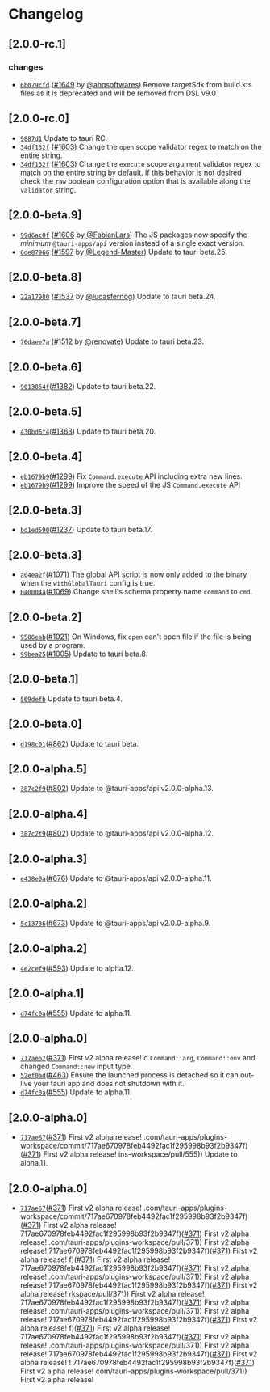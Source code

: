 # Changelog

## \[2.0.0-rc.1]

### changes

- [`6b079cfd`](https://github.com/tauri-apps/plugins-workspace/commit/6b079cfdd107c94abc2c7300f6af00bac3ff4040) ([#1649](https://github.com/tauri-apps/plugins-workspace/pull/1649) by [@ahqsoftwares](https://github.com/tauri-apps/plugins-workspace/../../ahqsoftwares)) Remove targetSdk from build.kts files as it is deprecated and will be removed from DSL v9.0

## \[2.0.0-rc.0]

- [`9887d1`](https://github.com/tauri-apps/plugins-workspace/commit/9887d14bd0e971c4c0f5c1188fc4005d3fc2e29e) Update to tauri RC.
- [`34df132f`](https://github.com/tauri-apps/plugins-workspace/commit/34df132fb14212ba7330adc9ccd64267751950c8) ([#1603](https://github.com/tauri-apps/plugins-workspace/pull/1603)) Change the `open` scope validator regex to match on the entire string.
- [`34df132f`](https://github.com/tauri-apps/plugins-workspace/commit/34df132fb14212ba7330adc9ccd64267751950c8) ([#1603](https://github.com/tauri-apps/plugins-workspace/pull/1603)) Change the `execute` scope argument validator regex to match on the entire string by default.
  If this behavior is not desired check the `raw` boolean configuration option that is available along the `validator` string.

## \[2.0.0-beta.9]

- [`99d6ac0f`](https://github.com/tauri-apps/plugins-workspace/commit/99d6ac0f9506a6a4a1aa59c728157190a7441af6) ([#1606](https://github.com/tauri-apps/plugins-workspace/pull/1606) by [@FabianLars](https://github.com/tauri-apps/plugins-workspace/../../FabianLars)) The JS packages now specify the *minimum* `@tauri-apps/api` version instead of a single exact version.
- [`6de87966`](https://github.com/tauri-apps/plugins-workspace/commit/6de87966ecc00ad9d91c25be452f1f46bd2b7e1f) ([#1597](https://github.com/tauri-apps/plugins-workspace/pull/1597) by [@Legend-Master](https://github.com/tauri-apps/plugins-workspace/../../Legend-Master)) Update to tauri beta.25.

## \[2.0.0-beta.8]

-   [`22a17980`](https://github.com/tauri-apps/plugins-workspace/commit/22a17980ff4f6f8c40adb1b8f4ffc6dae2fe7e30)
    ([#1537](https://github.com/tauri-apps/plugins-workspace/pull/1537) by
    [@lucasfernog](https://github.com/tauri-apps/plugins-workspace/../../lucasfernog))
    Update to tauri beta.24.

## \[2.0.0-beta.7]

-   [`76daee7a`](https://github.com/tauri-apps/plugins-workspace/commit/76daee7aafece34de3092c86e531cf9eb1138989)
    ([#1512](https://github.com/tauri-apps/plugins-workspace/pull/1512) by
    [@renovate](https://github.com/tauri-apps/plugins-workspace/../../renovate))
    Update to tauri beta.23.

## \[2.0.0-beta.6]

-   [`9013854f`](https://github.com/tauri-apps/plugins-workspace/commit/9013854f42a49a230b9dbb9d02774765528a923f)([#1382](https://github.com/tauri-apps/plugins-workspace/pull/1382))
    Update to tauri beta.22.

## \[2.0.0-beta.5]

-   [`430bd6f4`](https://github.com/tauri-apps/plugins-workspace/commit/430bd6f4f379bee5d232ae6b098ae131db7f178a)([#1363](https://github.com/tauri-apps/plugins-workspace/pull/1363))
    Update to tauri beta.20.

## \[2.0.0-beta.4]

-   [`eb1679b9`](https://github.com/tauri-apps/plugins-workspace/commit/eb1679b99780e5d2b867f5649a1ccc2f3f70ab56)([#1299](https://github.com/tauri-apps/plugins-workspace/pull/1299))
    Fix `Command.execute` API including extra new lines.
-   [`eb1679b9`](https://github.com/tauri-apps/plugins-workspace/commit/eb1679b99780e5d2b867f5649a1ccc2f3f70ab56)([#1299](https://github.com/tauri-apps/plugins-workspace/pull/1299))
    Improve the speed of the JS `Command.execute` API

## \[2.0.0-beta.3]

-   [`bd1ed590`](https://github.com/tauri-apps/plugins-workspace/commit/bd1ed5903ffcce5500310dac1e59e8c67674ef1e)([#1237](https://github.com/tauri-apps/plugins-workspace/pull/1237))
    Update to tauri beta.17.

## \[2.0.0-beta.3]

-   [`a04ea2f`](https://github.com/tauri-apps/plugins-workspace/commit/a04ea2f38294d5a3987578283badc8eec87a7752)([#1071](https://github.com/tauri-apps/plugins-workspace/pull/1071))
    The global API script is now only added to the binary when the
    `withGlobalTauri` config is true.
-   [`040004a`](https://github.com/tauri-apps/plugins-workspace/commit/040004a6b9fbb89161d1b5764d79428dfe693776)([#1069](https://github.com/tauri-apps/plugins-workspace/pull/1069))
    Change shell's schema property name `command` to `cmd`.

## \[2.0.0-beta.2]

-   [`9586eab`](https://github.com/tauri-apps/plugins-workspace/commit/9586eabd5a96673e4d976757777f470ae358d68a)([#1021](https://github.com/tauri-apps/plugins-workspace/pull/1021))
    On Windows, fix `open` can't open file if the file is being used by a
    program.
-   [`99bea25`](https://github.com/tauri-apps/plugins-workspace/commit/99bea2559c2c0648c2519c50a18cd124dacef57b)([#1005](https://github.com/tauri-apps/plugins-workspace/pull/1005))
    Update to tauri beta.8.

## \[2.0.0-beta.1]

-   [`569defb`](https://github.com/tauri-apps/plugins-workspace/commit/569defbe9492e38938554bb7bdc1be9151456d21)
    Update to tauri beta.4.

## \[2.0.0-beta.0]

-   [`d198c01`](https://github.com/tauri-apps/plugins-workspace/commit/d198c014863ee260cb0de88a14b7fc4356ef7474)([#862](https://github.com/tauri-apps/plugins-workspace/pull/862))
    Update to tauri beta.

## \[2.0.0-alpha.5]

-   [`387c2f9`](https://github.com/tauri-apps/plugins-workspace/commit/387c2f9e0ce4c75c07ffa3fd76391a25b58f5daf)([#802](https://github.com/tauri-apps/plugins-workspace/pull/802))
    Update to @tauri-apps/api v2.0.0-alpha.13.

## \[2.0.0-alpha.4]

-   [`387c2f9`](https://github.com/tauri-apps/plugins-workspace/commit/387c2f9e0ce4c75c07ffa3fd76391a25b58f5daf)([#802](https://github.com/tauri-apps/plugins-workspace/pull/802))
    Update to @tauri-apps/api v2.0.0-alpha.12.

## \[2.0.0-alpha.3]

-   [`e438e0a`](https://github.com/tauri-apps/plugins-workspace/commit/e438e0a62d4b430a5159f05f13ecd397dd891a0d)([#676](https://github.com/tauri-apps/plugins-workspace/pull/676))
    Update to @tauri-apps/api v2.0.0-alpha.11.

## \[2.0.0-alpha.2]

-   [`5c13736`](https://github.com/tauri-apps/plugins-workspace/commit/5c137365c60790e8d4037d449e8237aa3fffdab0)([#673](https://github.com/tauri-apps/plugins-workspace/pull/673))
    Update to @tauri-apps/api v2.0.0-alpha.9.

## \[2.0.0-alpha.2]

-   [`4e2cef9`](https://github.com/tauri-apps/plugins-workspace/commit/4e2cef9b702bbbb9cf4ee17de50791cb21f1b2a4)([#593](https://github.com/tauri-apps/plugins-workspace/pull/593))
    Update to alpha.12.

## \[2.0.0-alpha.1]

-   [`d74fc0a`](https://github.com/tauri-apps/plugins-workspace/commit/d74fc0a097996e90a37be8f57d50b7d1f6ca616f)([#555](https://github.com/tauri-apps/plugins-workspace/pull/555))
    Update to alpha.11.

## \[2.0.0-alpha.0]

-   [`717ae67`](https://github.com/tauri-apps/plugins-workspace/commit/717ae670978feb4492fac1f295998b93f2b9347f)([#371](https://github.com/tauri-apps/plugins-workspace/pull/371))
    First v2 alpha release! d `Command::arg`, `Command::env` and changed
    `Command::new` input type.
-   [`52ef0ad`](https://github.com/tauri-apps/plugins-workspace/commit/52ef0addd84a1737a4e1a4b07113a30d3d496fa1)([#463](https://github.com/tauri-apps/plugins-workspace/pull/463))
    Ensure the launched process is detached so it can out-live your tauri app
    and does not shutdown with it.
-   [`d74fc0a`](https://github.com/tauri-apps/plugins-workspace/commit/d74fc0a097996e90a37be8f57d50b7d1f6ca616f)([#555](https://github.com/tauri-apps/plugins-workspace/pull/555))
    Update to alpha.11.

## \[2.0.0-alpha.0]

-   [`717ae67`](https://github.com/tauri-apps/plugins-workspace/commit/717ae670978feb4492fac1f295998b93f2b9347f)([#371](https://github.com/tauri-apps/plugins-workspace/pull/371))
    First v2 alpha release!
    .com/tauri-apps/plugins-workspace/commit/717ae670978feb4492fac1f295998b93f2b9347f)([#371](https://github.com/tauri-apps/plugins-workspace/pull/371))
    First v2 alpha release! ins-workspace/pull/555)) Update to alpha.11.

## \[2.0.0-alpha.0]

- [`717ae67`](https://github.com/tauri-apps/plugins-workspace/commit/717ae670978feb4492fac1f295998b93f2b9347f)([#371](https://github.com/tauri-apps/plugins-workspace/pull/371)) First v2 alpha release!
  .com/tauri-apps/plugins-workspace/commit/717ae670978feb4492fac1f295998b93f2b9347f)([#371](https://github.com/tauri-apps/plugins-workspace/pull/371)) First v2 alpha release!
  717ae670978feb4492fac1f295998b93f2b9347f)([#371](https://github.com/tauri-apps/plugins-workspace/pull/371)) First v2 alpha release!
  .com/tauri-apps/plugins-workspace/pull/371)) First v2 alpha release!
  717ae670978feb4492fac1f295998b93f2b9347f)([#371](https://github.com/tauri-apps/plugins-workspace/pull/371)) First v2 alpha release!
  f)([#371](https://github.com/tauri-apps/plugins-workspace/pull/371)) First v2 alpha release!
  717ae670978feb4492fac1f295998b93f2b9347f)([#371](https://github.com/tauri-apps/plugins-workspace/pull/371)) First v2 alpha release!
  .com/tauri-apps/plugins-workspace/pull/371)) First v2 alpha release!
  717ae670978feb4492fac1f295998b93f2b9347f)([#371](https://github.com/tauri-apps/plugins-workspace/pull/371)) First v2 alpha release!
  rkspace/pull/371)) First v2 alpha release!
  717ae670978feb4492fac1f295998b93f2b9347f)([#371](https://github.com/tauri-apps/plugins-workspace/pull/371)) First v2 alpha release!
  .com/tauri-apps/plugins-workspace/pull/371)) First v2 alpha release!
  717ae670978feb4492fac1f295998b93f2b9347f)([#371](https://github.com/tauri-apps/plugins-workspace/pull/371)) First v2 alpha release!
  f)([#371](https://github.com/tauri-apps/plugins-workspace/pull/371)) First v2 alpha release!
  717ae670978feb4492fac1f295998b93f2b9347f)([#371](https://github.com/tauri-apps/plugins-workspace/pull/371)) First v2 alpha release!
  .com/tauri-apps/plugins-workspace/pull/371)) First v2 alpha release!
  717ae670978feb4492fac1f295998b93f2b9347f)([#371](https://github.com/tauri-apps/plugins-workspace/pull/371)) First v2 alpha release!
  !
  717ae670978feb4492fac1f295998b93f2b9347f)([#371](https://github.com/tauri-apps/plugins-workspace/pull/371)) First v2 alpha release!
  com/tauri-apps/plugins-workspace/pull/371)) First v2 alpha release!
